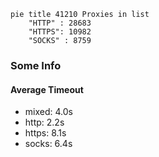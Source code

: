 
```mermaid
pie title 41210 Proxies in list
    "HTTP" : 28683
    "HTTPS": 10982
    "SOCKS" : 8759
```

### Some Info
#### Average Timeout

- mixed: 4.0s
- http: 2.2s
- https: 8.1s
- socks: 6.4s